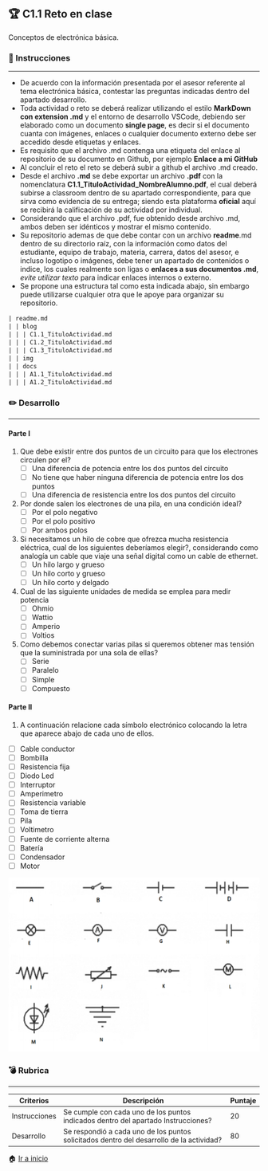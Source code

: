 ## :trophy: C1.1 Reto en clase

Conceptos de electrónica básica.

### :blue_book: Instrucciones

___

- De acuerdo con la información presentada por el asesor referente al tema electrónica básica, contestar las preguntas indicadas dentro del apartado desarrollo.
- Toda actividad o reto se deberá realizar utilizando el estilo **MarkDown con extension .md** y el entorno de desarrollo VSCode, debiendo ser elaborado como un documento **single page**, es decir si el documento cuanta con imágenes, enlaces o cualquier documento externo debe ser accedido desde etiquetas y enlaces.
- Es requisito que el archivo .md contenga una etiqueta del enlace al repositorio de su documento en Github, por ejemplo **Enlace a mi GitHub**
- Al concluir el reto el reto se deberá subir a github el archivo .md creado.
- Desde el archivo **.md** se debe exportar un archivo **.pdf** con la nomenclatura **C1.1_TituloActividad_NombreAlumno.pdf**, el cual deberá subirse a classroom dentro de su apartado correspondiente, para que sirva como evidencia de su entrega; siendo esta plataforma **oficial** aquí se recibirá la calificación de su actividad por individual.
- Considerando que el archivo .pdf, fue obtenido desde archivo .md, ambos deben ser idénticos y mostrar el mismo contenido.
- Su repositorio ademas de que debe contar con un archivo **readme**.md dentro de su directorio raíz, con la información como datos del estudiante, equipo de trabajo, materia, carrera, datos del asesor, e incluso logotipo o imágenes, debe tener un apartado de contenidos o indice, los cuales realmente son ligas o **enlaces a sus documentos .md**, _evite utilizar texto_ para indicar enlaces internos o externo.
- Se propone una estructura tal como esta indicada abajo, sin embargo puede utilizarse cualquier otra que le apoye para organizar su repositorio.

```
| readme.md
| | blog
| | | C1.1_TituloActividad.md
| | | C1.2_TituloActividad.md
| | | C1.3_TituloActividad.md
| | img
| | docs
| | | A1.1_TituloActividad.md
| | | A1.2_TituloActividad.md
```

### :pencil2: Desarrollo

___

#### Parte I

1. Que debe existir entre dos puntos de un circuito para que los electrones circulen por el?
   - [ ] Una diferencia de potencia entre los dos puntos del circuito
   - [ ] No tiene que haber ninguna diferencia de potencia entre los dos puntos 
   - [ ] Una diferencia de resistencia entre los dos puntos del circuito
2. Por donde salen los electrones de una pila, en  una condición ideal?
   - [ ] Por el polo negativo
   - [ ] Por el polo positivo
   - [ ] Por ambos polos
3. Si necesitamos un hilo de cobre que ofrezca mucha resistencia eléctrica, cual de los siguientes deberíamos elegir?, considerando como analogía un cable que viaje una señal digital como un cable de ethernet.
   - [ ] Un hilo largo y grueso
   - [ ] Un hilo corto y grueso
   - [ ] Un hilo corto y delgado
4. Cual de las siguiente unidades de medida se emplea para medir potencia
   - [ ] Ohmio
   - [ ] Wattio
   - [ ] Amperio
   - [ ] Voltios
5. Como debemos conectar varias pilas si queremos obtener mas tensión que la suministrada por una sola de ellas?
   - [ ] Serie
   - [ ] Paralelo
   - [ ] Simple
   - [ ] Compuesto

#### Parte II

1. A continuación relacione cada símbolo electrónico colocando la letra que aparece abajo de cada uno de ellos.

- [ ] Cable conductor  
- [ ] Bombilla
- [ ] Resistencia fija
- [ ] Diodo Led
- [ ] Interruptor
- [ ] Amperimetro
- [ ] Resistencia variable
- [ ] Toma de tierra
- [ ] Pila
- [ ] Voltimetro
- [ ] Fuente de corriente alterna
- [ ] Batería
- [ ] Condensador
- [ ] Motor

<p align="center"> 
    <img alt="Logo" src="/img/img1.png" width=550 height=350>    
</p>

### :bomb: Rubrica

___

| Criterios     | Descripción                                                                                  | Puntaje |
| ------------- | -------------------------------------------------------------------------------------------- | ------- |
| Instrucciones | Se cumple con cada uno de los puntos indicados dentro del apartado Instrucciones?            | 20 |
| Desarrollo    | Se respondió a cada uno de los puntos solicitados dentro del desarrollo de la actividad?     | 80      |


:house: [Ir a inicio](https://github.com/LopezJesus/Sistemas-Programables)
